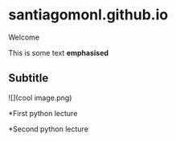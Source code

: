 # santiagomonl.github.io

Welcome

This is some text **emphasised**

## Subtitle

![](cool image.png)

*First python lecture

*Second python lecture
